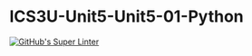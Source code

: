 # ICS3U-Unit5-Unit5-01-Python

[![GitHub's Super Linter](https://github.com/Samuel-Webster-178/ICS3U-Unit5-Unit5-01-Python/workflows/GitHub's%20Super%20Linter/badge.svg)](https://github.com/Samuel-Webster-178/ICS3U-Unit5-Unit5-01-Python/actions)
